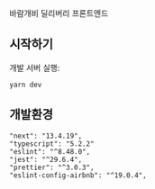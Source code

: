 바람개비 딜리버리 프론트엔드

## 시작하기

개발 서버 실행:

```
yarn dev
```

## 개발환경
    "next": "13.4.19",
    "typescript": "5.2.2"
    "eslint": "^8.48.0",
    "jest": "^29.6.4",
    "prettier": "^3.0.3",
    "eslint-config-airbnb": "^19.0.4",

